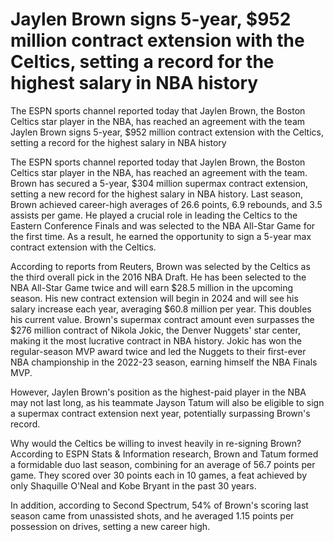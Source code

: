 # Jaylen Brown signs 5-year, $952 million contract extension with the Celtics, setting a record for the highest salary in NBA history

The ESPN sports channel reported today that Jaylen Brown, the Boston Celtics star player in the NBA, has reached an agreement with the team 
  Jaylen Brown signs 5-year, $952 million contract extension with the Celtics, setting a record for the highest salary in NBA history

The ESPN sports channel reported today that Jaylen Brown, the Boston Celtics star player in the NBA, has reached an agreement with the team. Brown has secured a 5-year, $304 million supermax contract extension, setting a new record for the highest salary in NBA history. Last season, Brown achieved career-high averages of 26.6 points, 6.9 rebounds, and 3.5 assists per game. He played a crucial role in leading the Celtics to the Eastern Conference Finals and was selected to the NBA All-Star Game for the first time. As a result, he earned the opportunity to sign a 5-year max contract extension with the Celtics.

According to reports from Reuters, Brown was selected by the Celtics as the third overall pick in the 2016 NBA Draft. He has been selected to the NBA All-Star Game twice and will earn $28.5 million in the upcoming season. His new contract extension will begin in 2024 and will see his salary increase each year, averaging $60.8 million per year. This doubles his current value. Brown's supermax contract amount even surpasses the $276 million contract of Nikola Jokic, the Denver Nuggets' star center, making it the most lucrative contract in NBA history. Jokic has won the regular-season MVP award twice and led the Nuggets to their first-ever NBA championship in the 2022-23 season, earning himself the NBA Finals MVP.

However, Jaylen Brown's position as the highest-paid player in the NBA may not last long, as his teammate Jayson Tatum will also be eligible to sign a supermax contract extension next year, potentially surpassing Brown's record.

Why would the Celtics be willing to invest heavily in re-signing Brown? According to ESPN Stats & Information research, Brown and Tatum formed a formidable duo last season, combining for an average of 56.7 points per game. They scored over 30 points each in 10 games, a feat achieved by only Shaquille O'Neal and Kobe Bryant in the past 30 years.

In addition, according to Second Spectrum, 54% of Brown's scoring last season came from unassisted shots, and he averaged 1.15 points per possession on drives, setting a new career high.